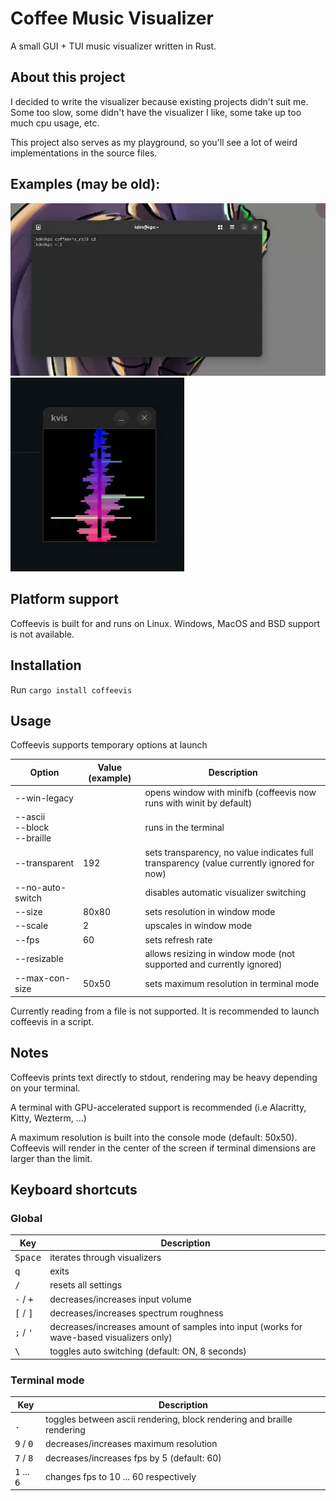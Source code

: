 # Coffee Music Visualizer
A small GUI + TUI music visualizer written in Rust.

## About this project
I decided to write the visualizer because existing projects didn't suit me.
Some too slow, some didn't have the visualizer I like, some take up too much cpu usage, etc.

This project also serves as my playground, so you'll see a lot of weird implementations in the source files.

## Examples (may be old):

![console mode](./kvis_preview_2.webp)
![windowed mode](./kvis_preview_1.webp)

## Platform support
Coffeevis is built for and runs on Linux.
Windows, MacOS and BSD support is not available.

## Installation
Run `cargo install coffeevis`

## Usage
Coffeevis supports temporary options at launch

| Option | Value (example) | Description |
| ------ | ------ | ------ |
| --win-legacy |  | opens window with minifb (coffeevis now runs with winit by default) |
| --ascii<br />--block<br />--braille | | runs in the terminal |
| --transparent | 192 | sets transparency, no value indicates full transparency (value currently ignored for now) |
| --no-auto-switch | | disables automatic visualizer switching |
| --size | 80x80 | sets resolution in window mode |
| --scale | 2 | upscales in window mode |
| --fps | 60 | sets refresh rate |
| --resizable | | allows resizing in window mode (not supported and currently ignored) |
| --max-con-size | 50x50 | sets maximum resolution in terminal mode |

Currently reading from a file is not supported. It is recommended to launch coffeevis in a script.

## Notes
Coffeevis prints text directly to stdout, rendering may be heavy depending on your terminal.

A terminal with GPU-accelerated support is recommended (i.e Alacritty, Kitty, Wezterm, ...)

A maximum resolution is built into the console mode (default: 50x50). Coffeevis will render in the center of the screen if terminal dimensions are larger than the limit.

## Keyboard shortcuts

### Global
|  Key | Description |
| ------ | ------ |
| <kbd>Space</kbd> | iterates through visualizers |
| <kbd>q</kbd> | exits |
| <kbd>/</kbd> | resets all settings |
| <kbd>-</kbd> / <kbd>+</kbd> | decreases/increases input volume |
| <kbd>\[</kbd> / <kbd>\]</kbd> | decreases/increases spectrum roughness |
| <kbd>;</kbd> / <kbd>'</kbd> | decreases/increases amount of samples into input (works for wave-based visualizers only) |
| <kbd>\\</bkd> | toggles auto switching (default: ON, 8 seconds) |

### Terminal mode
|  Key | Description |
| ------ | ------ |
| <kbd>.</kbd> | toggles between ascii rendering, block rendering and braille rendering |
| <kbd>9</kbd> / <kbd>0</kbd> | decreases/increases maximum resolution |
| <kbd>7</kbd> / <kbd>8</kbd> | decreases/increases fps by 5 (default: 60) |
| <kbd>1</kbd> ... <kbd>6</kbd> | changes fps to 10 ... 60 respectively |

